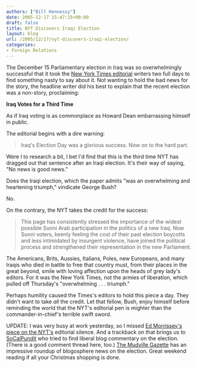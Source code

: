 ```yaml
---
authors: ["Bill Hennessy"]
date: 2005-12-17 15:47:15+00:00
draft: false
title: NYT Discovers Iraqi Election
layout: blog
url: /2005/12/17/nyt-discovers-iraqi-election/
categories:
- Foreign Relations
---
```


The December 15 Parliamentary election in Iraq was so overwhelmingly successful that it took the [New York Times editorial](https://www.nytimes.com/2005/12/17/opinion/17sat1.html?hp) writers two full days to find something nasty to say about it.  Not wanting to hold the bad news for the story, the headline writer did his best to explain that the recent election was a  non-story, proclaiming:

**Iraq Votes for a Third Time**

As if Iraq voting is as commonplace as Howard Dean embarrassing himself in public.

The editorial begins with a dire warning:



> Iraq's Election Day was a glorious success. Now on to the hard part.



Were I to research a bit, I bet I'd find that this is the third time NYT has dragged out that sentence after an Iraqi election.  It's their way of saying, "No news is good news."

Does the Iraqi election, which the paper admits "was an overwhelming and heartening triumph," vindicate George Bush?

No.

On the contrary, the NYT takes the credit for the success:



> This page has consistently stressed the importance of the widest possible Sunni Arab participation in the politics of a new Iraq. Now Sunni voters, keenly feeling the cost of their past election boycotts and less intimidated by insurgent violence, have joined the political process and strengthened their representation in the new Parliament.



The Americans, Brits, Aussies, Italians, Poles, new Europeans, and many Iraqis who died in battle to free that country must, from their places in the great beyond, smile with loving affection upon the heads of grey lady's editors.  For it was the New York Times, not the armies of liberation, which pulled off Thursday's "overwhelming . . . triumph."

Perhaps humility caused the Times's editors to hold this piece a day.  They didn't want to take _all_ the credit.  Let that fellow, Bush, enjoy himself before reminding the world that the NYT's editorial pen is mighter than the commander-in-chief's terrible swift sword.


UPDATE:  I was very busy at work yesterday, so I missed [Ed Morrissey's piece on the NYT's](https://www.captainsquartersblog.com/mt/archives/005953.php) editorial silence.  And a trackback on that brings us to [SoCalPundit](https://socalpundit.com/blog/index.php/2005/12/15/liberal-blogs-choose-silence-on-iraq-elections/) who tried to find liberal blog commentary on the election.  (There is a good comment thread here, too.) [ The Mudville Gazette](https://www.mudvillegazette.com/archives/003950.html) has an impressive roundup of blogosphere news on the election.  Great weekend reading if all your Christmas shopping is done.
